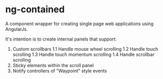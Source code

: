 ng-contained
============

A component wrapper for creating single page web applications using AngularJs. 

It's intention is to create internal panels that support:
1. Custom scrollbars
	1.1 Handle mouse wheel scrolling
	1.2 Handle touch scrolling
	1.3 Handle touch momentum scrolling
	1.4 Handle scrollbar scrolling
2. Sticky elements within the scroll panel
3. Notify controllers of "Waypoint" style events